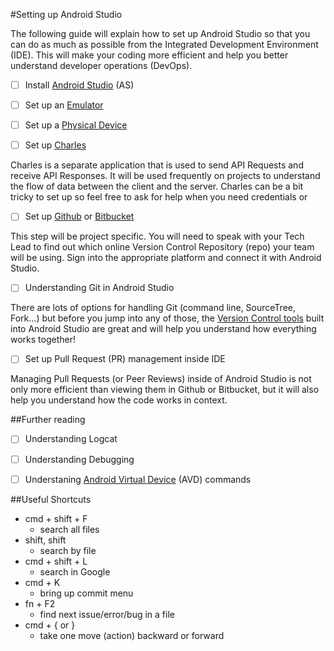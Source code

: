 #Setting up Android Studio

The following guide will explain how to set up Android Studio so that you can do as much as possible from the Integrated Development Environment (IDE). This will make your coding more efficient and help you better understand developer operations (DevOps). 

- [ ] Install [Android Studio](https://developer.android.com/studio?gclid=EAIaIQobChMIzJ3FoeiN9wIVFH8rCh3LvQomEAAYASAAEgJuWvD_BwE&gclsrc=aw.ds) (AS) 


- [ ] Set up an [Emulator](https://developer.android.com/studio/run/emulator)


- [ ] Set up a [Physical Device](https://developer.android.com/studio/run/device)


- [ ] Set up [Charles](https://developers.mopub.com/publishers/tools/charles/)

Charles is a separate application that is used to send API Requests and receive API Responses. It will be used frequently on projects to understand the flow of data between the client and the server. Charles can be a bit tricky to set up so feel free to ask for help when you need credentials or 


- [ ] Set up [Github](https://github.com) or [Bitbucket](https://bitbucket.org)

This step will be project specific. You will need to speak with your Tech Lead to find out which online Version Control Repository (repo) your team will be using. Sign into the appropriate platform and connect it with Android Studio.


- [ ]  Understanding Git in Android Studio

There are lots of options for handling Git (command line, SourceTree, Fork...) but before you jump into any of those, the [Version Control tools](https://betterprogramming.pub/how-to-use-git-in-android-studio-part-1-a8a554006aad) built into Android Studio are great and will help you understand how everything works together!


- [ ] Set up Pull Request (PR) management inside IDE

Managing Pull Requests (or Peer Reviews) inside of Android Studio is not only more efficient than viewing them in Github or Bitbucket, but it will also help you understand how the code works in context.


##Further reading


- [ ] Understanding Logcat
- [ ] Understanding Debugging
- [ ] Understaning [Android Virtual Device](https://developer.android.com/studio/run/emulator-commandline) (AVD) commands


##Useful Shortcuts

- cmd + shift + F
    - search all files
- shift, shift
    - search by file
- cmd + shift + L
    - search in Google
- cmd + K
    - bring up commit menu
- fn + F2
    - find next issue/error/bug in a file
- cmd + { or }
    - take one move (action) backward or forward